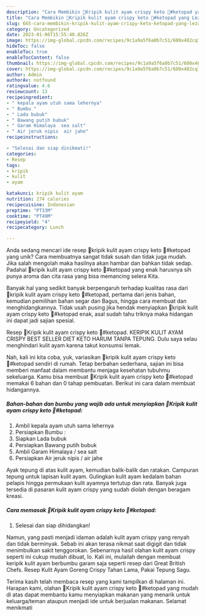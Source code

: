 ```yaml
---
description: "Cara Membikin 💢Kripik kulit ayam crispy keto 💢#ketopad yang Lezat"
title: "Cara Membikin 💢Kripik kulit ayam crispy keto 💢#ketopad yang Lezat"
slug: 665-cara-membikin-kripik-kulit-ayam-crispy-keto-ketopad-yang-lezat
category: Uncategorized
date: 2023-01-06T15:55:40.826Z
image: https://img-global.cpcdn.com/recipes/9c1a9a5f6a0b7c51/680x482cq70/kripik-kulit-ayam-crispy-keto-ketopad-foto-resep-utama.jpg
hideToc: false
enableToc: true
enableTocContent: false
thumbnail: https://img-global.cpcdn.com/recipes/9c1a9a5f6a0b7c51/680x482cq70/kripik-kulit-ayam-crispy-keto-ketopad-foto-resep-utama.jpg
cover: https://img-global.cpcdn.com/recipes/9c1a9a5f6a0b7c51/680x482cq70/kripik-kulit-ayam-crispy-keto-ketopad-foto-resep-utama.jpg
author: Admin
authorAv: notfound
ratingvalue: 4.6
reviewcount: 13
recipeingredient:
- " kepala ayam utuh sama lehernya"
- " Bumbu "
- " Lada bubuk"
- " Bawang putih bubuk"
- " Garam Himalaya  sea salt"
- " Air jeruk nipis  air jahe"
recipeinstructions:

- "Selesai dan siap dinikmati!"
categories:
- Resep
tags:
- kripik
- kulit
- ayam

katakunci: kripik kulit ayam 
nutrition: 274 calories
recipecuisine: Indonesian
preptime: "PT33M"
cooktime: "PT49M"
recipeyield: "4"
recipecategory: Lunch

---
```





Anda sedang mencari ide resep 💢kripik kulit ayam crispy keto 💢#ketopad yang unik? Cara membuatnya sangat tidak susah dan tidak juga mudah. Jika salah mengolah maka hasilnya akan hambar dan bahkan tidak sedap. Padahal 💢kripik kulit ayam crispy keto 💢#ketopad yang enak harusnya sih punya aroma dan cita rasa yang bisa memancing selera Kita.





Banyak hal yang sedikit banyak berpengaruh terhadap kualitas rasa dari 💢kripik kulit ayam crispy keto 💢#ketopad, pertama dari jenis bahan, kemudian pemilihan bahan segar dan Bagus, hingga cara membuat dan menghidangkannya. Tidak usah pusing jika hendak menyiapkan 💢kripik kulit ayam crispy keto 💢#ketopad enak,      asal sudah tahu triknya maka hidangan ini dapat jadi sajian spesial.














Resep 💢Kripik kulit ayam crispy keto 💢#ketopad. KERIPIK KULIT AYAM CRISPY BEST SELLER DIET KETO HARUM TANPA TEPUNG. Dulu saya selau menghindari kulit ayam karena takut konsumsi lemak.






Nah, kali ini kita coba, yuk, variasikan 💢kripik kulit ayam crispy keto 💢#ketopad sendiri di rumah. Tetap berbahan sederhana, sajian ini bisa memberi manfaat dalam membantu menjaga kesehatan tubuhmu sekeluarga. Kamu bisa membuat 💢Kripik kulit ayam crispy keto 💢#ketopad memakai 6 bahan dan 0 tahap pembuatan. Berikut ini cara dalam membuat hidangannya.

<!--inarticleads1-->

##### Bahan-bahan dan bumbu yang wajib ada untuk menyiapkan 💢Kripik kulit ayam crispy keto 💢#ketopad:

1. Ambil  kepala ayam utuh sama lehernya
1. Persiapkan  Bumbu :
1. Siapkan  Lada bubuk
1. Persiapkan  Bawang putih bubuk
1. Ambil  Garam Himalaya / sea salt
1. Persiapkan  Air jeruk nipis / air jahe


Ayak tepung di atas kulit ayam, kemudian balik-balik dan ratakan. Campuran tepung untuk lapisan kulit ayam. Gulingkan kulit ayam kedalam bahan pelapis hingga permukaan kulit ayamnya tertutup dan rata. Banyak juga tersedia di pasaran kulit ayam crispy yang sudah diolah dengan beragam kreasi. 

<!--inarticleads2-->

##### Cara memasak 💢Kripik kulit ayam crispy keto 💢#ketopad:


1. Selesai dan siap dihidangkan!

Namun, yang pasti menjadi idaman adalah kulit ayam crispy yang renyah dan tidak berminyak. Sebab ini akan terasa nikmat saat digigit dan tidak menimbulkan sakit tenggorokan. Sebenarnya hasil olahan kulit ayam crispy seperti ini cukup mudah dibuat, lo. Kali ini, mulailah dengan membuat keripik kulit ayam berbumbu garam saja seperti resep dari Great British Chefs. Resep Kulit Ayam Goreng Crispy Tahan Lama, Pakai Tepung Sagu. 

Terima kasih telah membaca resep yang kami tampilkan di halaman ini. Harapan kami, olahan 💢Kripik kulit ayam crispy keto 💢#ketopad yang mudah di atas dapat membantu kamu menyiapkan makanan yang menarik untuk keluarga/teman ataupun menjadi ide untuk berjualan makanan. Selamat menikmati
